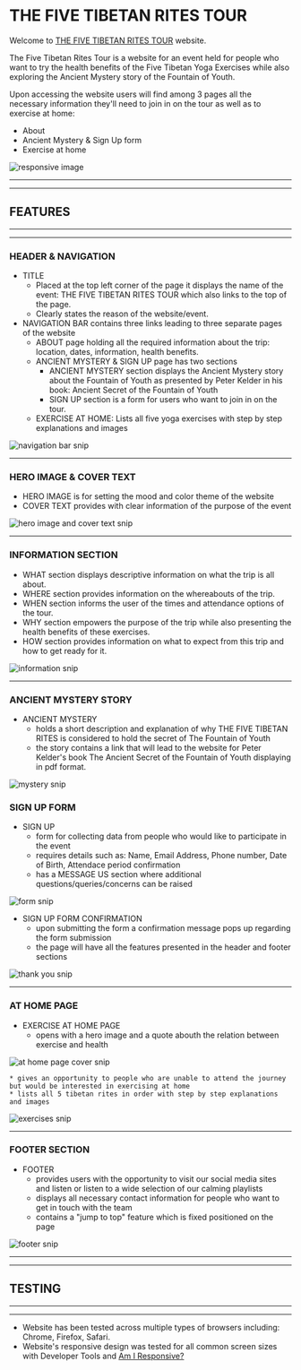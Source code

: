 # THE FIVE TIBETAN RITES TOUR

Welcome to [THE FIVE TIBETAN RITES TOUR](https://vivhubb.github.io/body-mind-soul/) website.

The Five Tibetan Rites Tour is a website for an event held for people who want to try the health benefits of the Five Tibetan Yoga Exercises while also exploring the Ancient Mystery story of the Fountain of Youth.

Upon accessing the website users will find among 3 pages all the necessary information they'll need to join in on the tour as well as to exercise at home:

- About
- Ancient Mystery & Sign Up form 
- Exercise at home

![responsive image](/assets/readme.images/responsive.png)

---
---
## FEATURES
---
---

### HEADER & NAVIGATION

* TITLE 
    * Placed at the top left corner of the page it displays the name of the event: THE FIVE TIBETAN RITES TOUR which also links to the top of the page.
    * Clearly states the reason of the website/event.
* NAVIGATION BAR contains three links leading to three separate pages of the website
    * ABOUT page holding all the required information about the trip: location, dates, information, health benefits.
    * ANCIENT MYSTERY & SIGN UP page has two sections
        * ANCIENT MYSTERY section displays the Ancient Mystery story about the Fountain of Youth as presented by Peter Kelder in his book: Ancient Secret of the Fountain of Youth
        * SIGN UP section is a form for users who want to join in on the tour.
    * EXERCISE AT HOME: Lists all five yoga exercises with step by step explanations and images

![navigation bar snip](/assets/readme.images/nav-bar.png)

---
### HERO IMAGE & COVER TEXT

* HERO IMAGE is for setting the mood and color theme of the website
* COVER TEXT provides with clear information of the purpose of the event

![hero image and cover text snip](/assets/readme.images/hero.cover.text.png)

---
### INFORMATION SECTION

* WHAT section displays descriptive information on what the trip is all about.
* WHERE section provides information on the whereabouts of the trip.
* WHEN section informs the user of the times and attendance options of the tour.
* WHY section empowers the purpose of the trip while also presenting the health benefits of these exercises.
* HOW section provides information on what to expect from this trip and how to get ready for it.

![information snip](/assets/readme.images/information.png)

---
### ANCIENT MYSTERY STORY

* ANCIENT MYSTERY 
    * holds a short description and explanation of why THE FIVE TIBETAN RITES is considered to hold the secret of The Fountain of Youth
    * the story contains a link that will lead to the website for Peter Kelder's book The Ancient Secret of the Fountain of Youth displaying in pdf format.

![mystery snip](/assets/readme.images/mystery.png)

### SIGN UP FORM

* SIGN UP
    * form for collecting data from people who would like to participate in the event
    * requires details such as: Name, Email Address, Phone number, Date of Birth, Attendace period confirmation
    * has a MESSAGE US section where additional questions/queries/concerns can be raised

![form snip](/assets/readme.images/form.png)

* SIGN UP FORM CONFIRMATION
    * upon submitting the form a confirmation message pops up regarding the form submission
    * the page will have all the features presented in the header and footer sections

![thank you snip](/assets/readme.images/thankyou.png)

---

### AT HOME PAGE

* EXERCISE AT HOME PAGE
    * opens with a hero image and a quote abouth the relation between exercise and health

![at home page cover snip](/assets/readme.images/athome-cover.png)

    * gives an opportunity to people who are unable to attend the journey but would be interested in exercising at home
    * lists all 5 tibetan rites in order with step by step explanations and images

![exercises snip](/assets/readme.images/exercises.png)

---

### FOOTER SECTION

* FOOTER
    * provides users with the opportunity to visit our social media sites and listen or listen to a wide selection of our calming playlists
    * displays all necessary contact information for people who want to get in touch with the team
    * contains a "jump to top" feature which is fixed positioned on the page

![footer snip](/assets/readme.images/footer.png)

---
---
## TESTING
---
---

* Website has been tested across multiple types of browsers including: Chrome, Firefox, Safari.
* Website's responsive design was tested for all common screen sizes with Developer Tools and [Am I Responsive?](https://ui.dev/amiresponsive)

